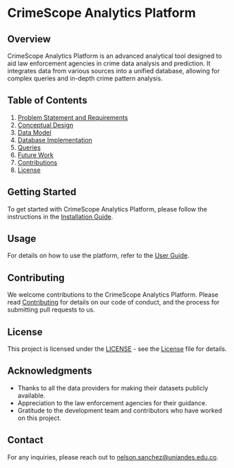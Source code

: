# CrimeScope Analytics Platform

## Overview

CrimeScope Analytics Platform is an advanced analytical tool designed to aid law enforcement agencies in crime data analysis and prediction. It integrates data from various sources into a unified database, allowing for complex queries and in-depth crime pattern analysis.

## Table of Contents

1. [Problem Statement and Requirements](Problem_Statement_and_Requirements.md)
2. [Conceptual Design](Conceptual_Design.md)
3. [Data Model](Data_Model.md)
4. [Database Implementation](Database_Implementation.md)
5. [Queries](Queries.md)
6. [Future Work](Future_Work.md)
7. [Contributions](Contributions.md)
8. [License](License.md)

## Getting Started

To get started with CrimeScope Analytics Platform, please follow the instructions in the [Installation Guide](docs/Installation_Guide.md).

## Usage

For details on how to use the platform, refer to the [User Guide](docs/User_Guide.md).

## Contributing

We welcome contributions to the CrimeScope Analytics Platform. Please read [Contributing](docs/Contributions.md) for details on our code of conduct, and the process for submitting pull requests to us.

## License

This project is licensed under the [LICENSE](LICENSE.md) - see the [License](docs/License.md) file for details.

## Acknowledgments

* Thanks to all the data providers for making their datasets publicly available.
* Appreciation to the law enforcement agencies for their guidance.
* Gratitude to the development team and contributors who have worked on this project.

## Contact

For any inquiries, please reach out to [nelson.sanchez@uniandes.edu.co](mailto:nelson.sanchez@uniandes.edu.co).


